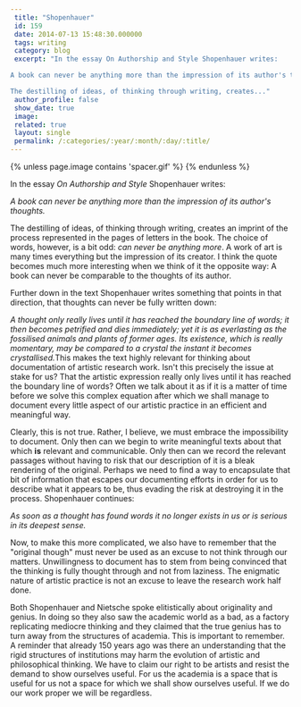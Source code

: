 ```yaml
---
 title: "Shopenhauer"
 id: 159
 date: 2014-07-13 15:48:30.000000
 tags: writing
 category: blog
 excerpt: "In the essay On Authorship and Style Shopenhauer writes:

A book can never be anything more than the impression of its author's thoughts.

The destilling of ideas, of thinking through writing, creates..."
 author_profile: false
 show_date: true
 image: 
 related: true
 layout: single
 permalink: /:categories/:year/:month/:day/:title/
---
```

{% unless page.image contains 'spacer.gif' %}
{% endunless %}

In the essay <em>On Authorship and Style</em> Shopenhauer writes:

<em>A book can never be anything more than the impression of its author's thoughts.</em>

The destilling of ideas, of thinking through writing, creates an imprint of the process represented in the pages of letters in the book. The choice of words, however, is a bit odd: <em>can never be anything more</em>. A work of art is many times everything but the impression of its creator. I think the quote becomes much more interesting when we think of it the opposite way: A book can never be comparable to the thoughts of its author.

Further down in the text Shopenhauer writes something that points in that direction, that thoughts can never be fully written down:

<em>A thought only really lives until it has reached the boundary line of
words; it then becomes petrified and dies immediately; yet it is as
everlasting as the fossilised animals and plants of former ages. Its
existence, which is really momentary, may be compared to a crystal the
instant it becomes crystallised.</em>This makes the text highly relevant for thinking about documentation of artistic research work. Isn't this precisely the issue at stake for us? That the artistic expression really only lives until it has reached the boundary line of words? Often we talk about it as if it is a matter of time before we solve this complex equation after which we shall manage to document every little aspect of our artistic practice in an efficient and meaningful way.

Clearly, this is not true. Rather, I believe, we must embrace the impossibility to document. Only then can we begin to write meaningful texts about that which <strong>is</strong> relevant and communicable. Only then can we record the relevant passages without having to risk that our description of it is a bleak rendering of the original. Perhaps we need to find a way to encapsulate that bit of information that escapes our documenting efforts in order for us to describe what it appears to be, thus evading the risk at destroying it in the process. Shopenhauer continues:

<em>As soon as a thought has found words it no longer exists in us or is
serious in its deepest sense.</em>

Now, to make this more complicated, we also have to remember that the "original though" must never be used as an excuse to not think through our matters. Unwillingness to document has to stem from being convinced that the thinking is fully thought through and not from laziness. The enigmatic nature of artistic practice is not an excuse to leave the research work half done.

Both Shopenhauer and Nietsche spoke elitistically about originality and genius. In doing so they also saw the academic world as a bad, as a factory replicating mediocre thinking and they claimed that the true genius has to turn away from the structures of academia. This is important to remember. A reminder that already 150 years ago was there an understanding that the rigid structures of institutions may harm the evolution of artistic and philosophical thinking. We have to claim our right to be artists and resist the demand to show ourselves useful. For us the academia is a space that is useful for us not a space for which we shall show ourselves useful. If we do our work proper we will be regardless.
